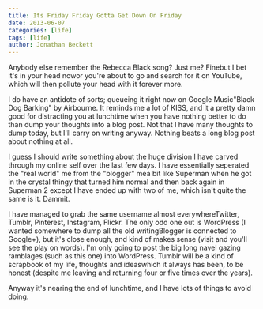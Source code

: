 ```yaml
---
title: Its Friday Friday Gotta Get Down On Friday
date: 2013-06-07
categories: [life]
tags: [life]
author: Jonathan Beckett
---
```


Anybody else remember the Rebecca Black song? Just me? Finebut I bet it's in your head nowor you're about to go and search for it on YouTube, which will then pollute your head with it forever more.

I do have an antidote of sorts; queueing it right now on Google Music"Black Dog Barking" by Airbourne. It reminds me a lot of KISS, and it a pretty damn good for distracting you at lunchtime when you have nothing better to do than dump your thoughts into a blog post. Not that I have many thoughts to dump today, but I'll carry on writing anyway. Nothing beats a long blog post about nothing at all.

I guess I should write something about the huge division I have carved through my online self over the last few days. I have essentially seperated the "real world" me from the "blogger" mea bit like Superman when he got in the crystal thingy that turned him normal and then back again in Superman 2 except I have ended up with two of me, which isn't quite the same is it. Dammit.

I have managed to grab the same username almost everywhereTwitter, Tumblr, Pinterest, Instagram, Flickr. The only odd one out is WordPress (I wanted somewhere to dump all the old writingBlogger is connected to Google+), but it's close enough, and kind of makes sense (visit and you'll see the play on words). I'm only going to post the big long navel gazing ramblages (such as this one) into WordPress. Tumblr will be a kind of scrapbook of my life, thoughts and ideaswhich it always has been, to be honest (despite me leaving and returning four or five times over the years).

Anyway it's nearing the end of lunchtime, and I have lots of things to avoid doing.